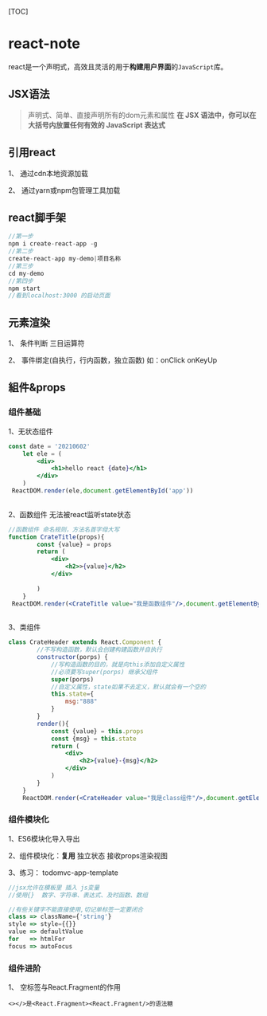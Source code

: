 [TOC]

# react-note
react是一个声明式，高效且灵活的用于**构建用户界面**的`JavaScript`库。

## JSX语法
> 声明式、简单、直接声明所有的dom元素和属性 **在 JSX 语法中，你可以在大括号内放置任何有效的 JavaScript 表达式**

## 引用react
1、 通过cdn本地资源加载

2、 通过yarn或npm包管理工具加载


## react脚手架
```js
//第一步
npm i create-react-app -g
//第二步
create-react-app my-demo|项目名称
//第三步
cd my-demo
//第四步
npm start
//看到localhost:3000 的启动页面
```
## 元素渲染
1、 条件判断 三目运算符

2、 事件绑定(自执行，行内函数，独立函数) 如：onClick onKeyUp 
 

## 組件&props

### 组件基础
1、无状态组件
```jsx
const date = '20210602'
    let ele = (
        <div>
            <h1>hello react {date}</h1>  
        </div> 
    )
 ReactDOM.render(ele,document.getElementById('app'))
        
```
2、函数组件 无法被react监听state状态 
```jsx
//函数组件 命名规则，方法名首字母大写
function CrateTitle(props){
        const {value} = props
        return (
            <div>
                <h2>>{value}</h2>
            </div>
            
        )
    } 
 ReactDOM.render(<CrateTitle value="我是函数组件"/>,document.getElementById('app'))
        
```
3、类组件 
```jsx
class CrateHeader extends React.Component {
        //不写构造函数，默认会创建构建函数并自执行
        constructor(porps) {
            //写构造函数的目的，就是向this添加自定义属性
            //必须要写super(porps) 继承父组件
            super(porps)         
            //自定义属性，state如果不去定义，默认就会有一个空的
            this.state={
                msg:"888"
            }
        }
        render(){
            const {value} = this.props
            const {msg} = this.state
            return (
                <div>
                    <h2>{value}-{msg}</h2>    
                </div>
            )       
        }
    }
    ReactDOM.render(<CrateHeader value="我是class组件"/>,document.getElementById('app'))
```

### 组件模块化
1、ES6模块化导入导出

2、组件模块化：**复用** 独立状态 接收props渲染视图

3、练习： todomvc-app-template   

```js
//jsx允许在模板里 插入 js变量
//使用{}  数字、字符串、表达式、及时函数、数组

//有些关键字不能直接使用,切记单标签一定要闭合
class => className={'string'}
style => style={{}}
value => defaultValue
for   => htmlFor
focus => autoFocus
```
### 组件进阶
1、 空标签与React.Fragment的作用
```
<></>是<React.Fragment><React.Fragment/>的语法糖
```





































